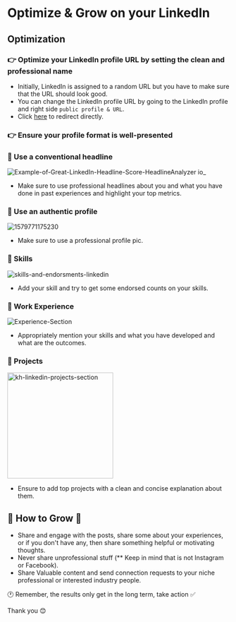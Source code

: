 # Optimize & Grow on your LinkedIn

## Optimization
### 👉 Optimize your LinkedIn profile URL by setting the clean and professional name

- Initially, LinkedIn is assigned to a random URL but you have to make sure that the URL should look good.
- You can change the LinkedIn profile URL by going to the LinkedIn profile and right side `public profile & URL`.
- Click [here](https://www.linkedin.com/public-profile/settings) to redirect directly.

### 👉 Ensure your profile format is well-presented

### 🌟 Use a conventional headline
![Example-of-Great-LinkedIn-Headline-Score-HeadlineAnalyzer io_](https://github.com/Saivaraprasad48/Social_Optimization/assets/93783719/70d432df-8f62-43c6-b71c-f41b062259b0)
* Make sure to use professional headlines about you and what you have done in past experiences and highlight your top metrics.

### 🌟 Use an authentic profile
![1579771175230](https://github.com/Saivaraprasad48/Social_Optimization/assets/93783719/71ca288b-ce5c-4953-9b79-e1acc5764b74)
* Make sure to use a professional profile pic.

### 🌟 Skills
![skills-and-endorsments-linkedin](https://github.com/Saivaraprasad48/Social_Optimization/assets/93783719/120bd7dd-edb5-4410-91de-3236ea224df3)
* Add your skill and try to get some endorsed counts on your skills.  

### 🌟 Work Experience
![Experience-Section](https://github.com/Saivaraprasad48/Social_Optimization/assets/93783719/61f9a359-591b-4772-96f1-827404d12104)
* Appropriately mention your skills and what you have developed and what are the outcomes.

### 🌟 Projects
<img width="240" alt="kh-linkedin-projects-section" src="https://github.com/Saivaraprasad48/Social_Optimization/assets/93783719/531db80a-a697-4b9c-95ac-52c3b81fcba7">

* Ensure to add top projects with a clean and concise explanation about them.


## 🫣 How to Grow 🚀

* Share and engage with the posts, share some about your experiences, or if you don't have any, then share something helpful or motivating thoughts.
* Never share unprofessional stuff (** Keep in mind that is not Instagram or Facebook).
* Share Valuable content and send connection requests to your niche professional or interested industry people.


🕐 Remember, the results only get in the long term, take action ✅


Thank you 😊

  




